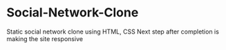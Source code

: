 # Social-Network-Clone 
Static social network clone using HTML, CSS
Next step after completion is making the site responsive
